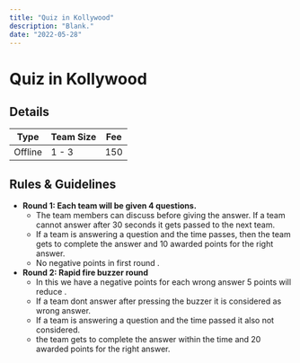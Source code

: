 ```yaml
---
title: "Quiz in Kollywood"
description: "Blank."
date: "2022-05-28"
---
```


# Quiz in Kollywood

## Details

| Type    | Team Size | Fee |
| ------- | --------- | --- |
| Offline | 1 - 3     | 150 |

## Rules & Guidelines

-   **Round 1: Each team will be given 4 questions.**
    -   The team members can discuss before giving the answer. If a team cannot answer after 30 seconds it gets passed to the next team.
    -   If a team is answering a question and the time passes, then the team gets to complete the answer and 10 awarded points for the right answer.
    -   No negative points in first round .
-   **Round 2: Rapid fire buzzer round**
    -   In this we have a negative points for each wrong answer 5 points will reduce .
    -   If a team dont answer after pressing the buzzer it is considered as wrong answer.
    -   If a team is answering a question and the time passed it also not considered.
    -   the team gets to complete the answer within the time and 20 awarded points for the right answer.

